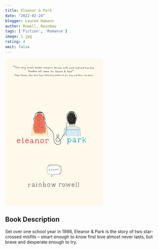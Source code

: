 ```yaml
---
title: Eleanor & Park
date: "2022-02-24"
blogger: Lauren Hamann
author: Rowell, Rainbow
tags: ['Fiction', 'Romance']
image: 1.jpg
rating: 4
omit: false
---
```


![Book Cover](1.jpg)


## Book Description

Set over one school year in 1986, Eleanor & Park is the story of two star-crossed misfits – smart enough to know first love almost never lasts, but brave and desperate enough to try. 